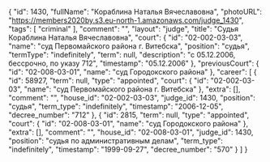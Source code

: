 {
    "id": 1430,
    "fullName": "Кораблина Наталья Вячеславовна",
    "photoURL": "https://members2020by.s3.eu-north-1.amazonaws.com/judge_1430",
    "tags": [
        "criminal"
    ],
    "comment": "",
    "layout": "judge",
    "title": "Судья Кораблина Наталья Вячеславовна",
    "court": {
        "id": "02-002-03-03",
        "name": "суд Первомайского района г. Витебска",
        "position": "судья",
        "termType": "indefinitely",
        "term": null,
        "description": "c 05.12.2006, бессрочно, по указу 712",
        "timestamp": "05.12.2006"
    },
    "previousCourt": {
        "id": "02-008-03-01",
        "name": "суд Городокского района"
    },
    "career": [
        {
            "id": 58927,
            "term": null,
            "type": "appointed",
            "court": {
                "id": "02-002-03-03",
                "name": "суд Первомайского района г. Витебска"
            },
            "extra": [],
            "comment": "",
            "house_id": "02-002-03-03",
            "judge_id": 1430,
            "position": "судья",
            "term_type": "indefinitely",
            "timestamp": "2006-12-05",
            "decree_number": "712"
        },
        {
            "id": 2815,
            "term": null,
            "type": "appointed",
            "court": {
                "id": "02-008-03-01",
                "name": "суд Городокского района"
            },
            "extra": [],
            "comment": "",
            "house_id": "02-008-03-01",
            "judge_id": 1430,
            "position": "судья по административным делам",
            "term_type": "indefinitely",
            "timestamp": "1999-09-27",
            "decree_number": "570"
        }
    ]
}